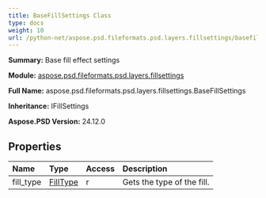 ```yaml
---
title: BaseFillSettings Class
type: docs
weight: 10
url: /python-net/aspose.psd.fileformats.psd.layers.fillsettings/basefillsettings/
---
```


**Summary:** Base fill effect settings

**Module:** [aspose.psd.fileformats.psd.layers.fillsettings](/psd/python-net/aspose.psd.fileformats.psd.layers.fillsettings/)

**Full Name:** aspose.psd.fileformats.psd.layers.fillsettings.BaseFillSettings

**Inheritance:** IFillSettings

**Aspose.PSD Version:** 24.12.0

## **Properties**
| **Name** | **Type** | **Access** | **Description** |
| :- | :- | :- | :- |
| fill_type | [FillType](/psd/python-net/aspose.psd.fileformats.psd.layers.fillsettings/filltype) | r | Gets the type of the fill. |



